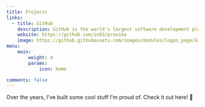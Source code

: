 ```yaml
---
title: Projects
links:
  - title: GitHub
    description: GitHub is the world's largest software development platform.
    website: https://github.com/in03/proxima
    image: https://github.githubassets.com/images/modules/logos_page/GitHub-Mark.png
menu:
    main: 
        weight: 4
        params:
            icon: home

comments: false
---
```


Over the years, I've built some cool stuff I'm proud of. Check it out here! 🚀
